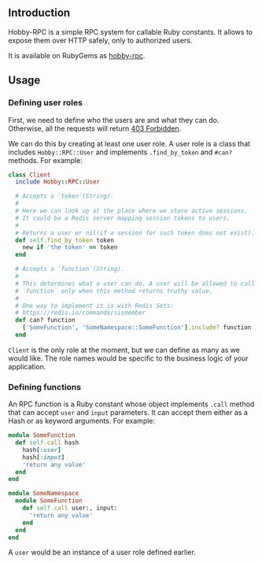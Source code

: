 ## Introduction

Hobby-RPC is a simple RPC system for callable Ruby constants. It allows to expose them over HTTP safely, only to authorized users.

It is available on RubyGems as [hobby-rpc][hobby-rpc].

## Usage
### Defining user roles

First, we need to define who the users are and what they can do. Otherwise, all the requests will return [403 Forbidden][forbidden].

We can do this by creating at least one user role. A user role is a class that includes `Hobby::RPC::User` and implements `.find_by_token` and `#can?` methods. For example:

```ruby
class Client
  include Hobby::RPC::User

  # Accepts a `token`(String).
  #
  # Here we can look up at the place where we store active sessions.
  # It could be a Redis server mapping session tokens to users.
  #
  # Returns a user or nil(if a session for such token does not exist).
  def self.find_by_token token
    new if 'the token' == token
  end

  # Accepts a `function`(String).
  #
  # This determines what a user can do. A user will be allowed to call
  # `function` only when this method returns truthy value.
  #
  # One way to implement it is with Redis Sets:
  # https://redis.io/commands/sismember
  def can? function
    ['SomeFunction', 'SomeNamespace::SomeFunction'].include? function
  end
```

`Client` is the only role at the moment, but we can define as many as
we would like. The role names would be specific to the business logic
of your application.

[hobby-rpc]: https://rubygems.org/gems/hobby-rpc
[forbidden]: https://developer.mozilla.org/en-US/docs/Web/HTTP/Status/403

### Defining functions
An RPC function is a Ruby constant whose object implements `.call` method
that can accept `user` and `input` parameters. It can accept them either
as a Hash or as keyword arguments. For example:

```ruby
module SomeFunction
  def self.call hash
    hash[:user]
    hash[:input]
    'return any value'
  end
end

module SomeNamespace
  module SomeFunction
    def self.call user:, input:
      'return any value'
    end
  end
end
```

A `user` would be an instance of a user role defined earlier.
